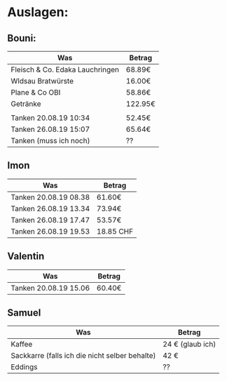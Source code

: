 # Auslagen:

## Bouni:

| Was | Betrag |
| ------------- | ------------- |
| Fleisch & Co. Edaka Lauchringen | 68.89€ |
| Wldsau Bratwürste | 16.00€ |
| Plane & Co OBI | 58.86€ |
| Getränke | 122.95€ |
| | |
| Tanken 20.08.19 10:34 | 52.45€ |
| Tanken 26.08.19 15:07 | 65.64€ |
| Tanken (muss ich noch) | ?? |

## Imon
| Was | Betrag |
| ------------- | ------------- |
|Tanken 20.08.19 08.38|61.60€|
|Tanken 26.08.19 13.34|73.94€|
|Tanken 26.08.19 17.47|53.57€|
|Tanken 26.08.19 19.53|18.85 CHF|

## Valentin
| Was | Betrag |
| ------------- | ------------- |
|Tanken 20.08.19 15.06|60.40€|

## Samuel

| Was | Betrag |
| ------------- | ------------- |
| Kaffee | 24 € (glaub ich) |
| Sackkarre (falls ich die nicht selber behalte) | 42 € |
| Eddings | ?? |

